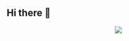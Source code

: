 ## Hi there 👋
<div align="center">
  <img src="https://github-readme-stats.vercel.app/api/top-langs/?username=xyblue135=compact&langs_count=6&text_color=000&icon_color=fff&theme=graywhite" />
</div>
